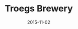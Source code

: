 ---
layout: post
title:  "Troegs Brewery"
date:   2015-11-02
site_url:   "http://troegs.com/"
project_type: website
---